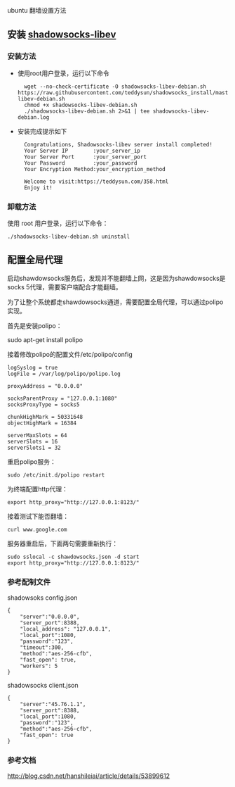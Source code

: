 ubuntu 翻墙设置方法


## 安装 [shadowsocks-libev](https://teddysun.com/358.html)

### 安装方法

* 使用root用户登录，运行以下命令

		wget --no-check-certificate -O shadowsocks-libev-debian.sh https://raw.githubusercontent.com/teddysun/shadowsocks_install/master/shadowsocks-libev-debian.sh
		chmod +x shadowsocks-libev-debian.sh
		./shadowsocks-libev-debian.sh 2>&1 | tee shadowsocks-libev-debian.log

* 安装完成提示如下

		Congratulations, Shadowsocks-libev server install completed!
		Your Server IP        :your_server_ip
		Your Server Port      :your_server_port
		Your Password         :your_password
		Your Encryption Method:your_encryption_method
		
		Welcome to visit:https://teddysun.com/358.html
		Enjoy it!

### 卸载方法
使用 root 用户登录，运行以下命令：

	./shadowsocks-libev-debian.sh uninstall


## 配置全局代理

启动shawdowsocks服务后，发现并不能翻墙上网，这是因为shawdowsocks是socks 5代理，需要客户端配合才能翻墙。

为了让整个系统都走shawdowsocks通道，需要配置全局代理，可以通过polipo实现。

首先是安装polipo：

sudo apt-get install polipo

接着修改polipo的配置文件/etc/polipo/config

	logSyslog = true
	logFile = /var/log/polipo/polipo.log
	
	proxyAddress = "0.0.0.0"
	
	socksParentProxy = "127.0.0.1:1080"
	socksProxyType = socks5
	
	chunkHighMark = 50331648
	objectHighMark = 16384
	
	serverMaxSlots = 64
	serverSlots = 16
	serverSlots1 = 32

重启polipo服务：

	sudo /etc/init.d/polipo restart

为终端配置http代理：

	export http_proxy="http://127.0.0.1:8123/"

接着测试下能否翻墙：

	curl www.google.com

服务器重启后，下面两句需要重新执行：

	sudo sslocal -c shawdowsocks.json -d start
	export http_proxy="http://127.0.0.1:8123/"

### 参考配制文件

shadowsoks config.json

	{
	    "server":"0.0.0.0",
	    "server_port":8388,
	    "local_address": "127.0.0.1",
	    "local_port":1080,
	    "password":"123",
	    "timeout":300,
	    "method":"aes-256-cfb",
	    "fast_open": true,
	    "workers": 5
	}


shadowsocks client.json

	{  
	    "server":"45.76.1.1",  
	    "server_port":8388,  
	    "local_port":1080,  
	    "password":"123",  
	    "method":"aes-256-cfb",
	    "fast_open": true
	}


### 参考文档

http://blog.csdn.net/hanshileiai/article/details/53899612

